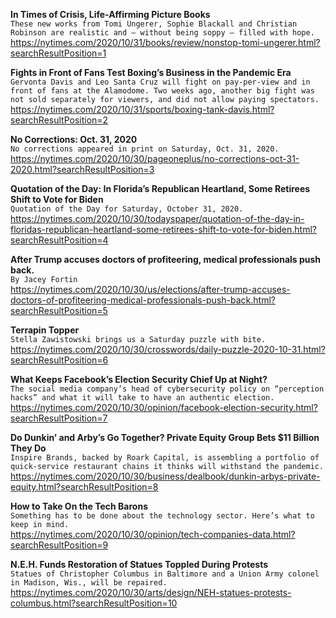 **In Times of Crisis, Life-Affirming Picture Books**\
`These new works from Tomi Ungerer, Sophie Blackall and Christian Robinson are realistic and — without being soppy — filled with hope.`\
https://nytimes.com/2020/10/31/books/review/nonstop-tomi-ungerer.html?searchResultPosition=1

**Fights in Front of Fans Test Boxing’s Business in the Pandemic Era**\
`Gervonta Davis and Leo Santa Cruz will fight on pay-per-view and in front of fans at the Alamodome. Two weeks ago, another big fight was not sold separately for viewers, and did not allow paying spectators.`\
https://nytimes.com/2020/10/31/sports/boxing-tank-davis.html?searchResultPosition=2

**No Corrections: Oct. 31, 2020**\
`No corrections appeared in print on Saturday, Oct. 31, 2020.`\
https://nytimes.com/2020/10/30/pageoneplus/no-corrections-oct-31-2020.html?searchResultPosition=3

**Quotation of the Day: In Florida’s Republican Heartland, Some Retirees Shift to Vote for Biden**\
`Quotation of the Day for Saturday, October 31, 2020.`\
https://nytimes.com/2020/10/30/todayspaper/quotation-of-the-day-in-floridas-republican-heartland-some-retirees-shift-to-vote-for-biden.html?searchResultPosition=4

**After Trump accuses doctors of profiteering, medical professionals push back.**\
`By Jacey Fortin`\
https://nytimes.com/2020/10/30/us/elections/after-trump-accuses-doctors-of-profiteering-medical-professionals-push-back.html?searchResultPosition=5

**Terrapin Topper**\
`Stella Zawistowski brings us a Saturday puzzle with bite.`\
https://nytimes.com/2020/10/30/crosswords/daily-puzzle-2020-10-31.html?searchResultPosition=6

**What Keeps Facebook’s Election Security Chief Up at Night?**\
`The social media company’s head of cybersecurity policy on “perception hacks” and what it will take to have an authentic election.`\
https://nytimes.com/2020/10/30/opinion/facebook-election-security.html?searchResultPosition=7

**Do Dunkin’ and Arby’s Go Together? Private Equity Group Bets $11 Billion They Do**\
`Inspire Brands, backed by Roark Capital, is assembling a portfolio of quick-service restaurant chains it thinks will withstand the pandemic.`\
https://nytimes.com/2020/10/30/business/dealbook/dunkin-arbys-private-equity.html?searchResultPosition=8

**How to Take On the Tech Barons**\
`Something has to be done about the technology sector. Here’s what to keep in mind.`\
https://nytimes.com/2020/10/30/opinion/tech-companies-data.html?searchResultPosition=9

**N.E.H. Funds Restoration of Statues Toppled During Protests**\
`Statues of Christopher Columbus in Baltimore and a Union Army colonel in Madison, Wis., will be repaired.`\
https://nytimes.com/2020/10/30/arts/design/NEH-statues-protests-columbus.html?searchResultPosition=10

